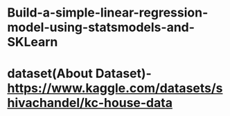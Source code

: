# Build-a-simple-linear-regression-model-using-statsmodels-and-SKLearn
# dataset(About Dataset)- https://www.kaggle.com/datasets/shivachandel/kc-house-data
